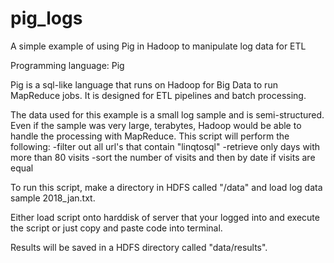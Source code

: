 # pig_logs
A simple example of using Pig in Hadoop to manipulate log data for ETL

Programming language: Pig

Pig is a sql-like language that runs on Hadoop for Big Data to run MapReduce jobs. It is designed for ETL pipelines
and batch processing.

The data used for this example is a small log sample and is semi-structured. Even if the sample was very large, terabytes, 
Hadoop would be able to handle the processing with MapReduce. 
This script will perform the following:
-filter out all url's that contain "linqtosql"
-retrieve only days with more than 80 visits
-sort the number of visits and then by date if visits are equal

To run this script, make a directory in HDFS called "/data" and load log data sample 2018_jan.txt.

Either load script onto harddisk of server that your logged into and execute the script or just copy and paste code into terminal.

Results will be saved in a HDFS directory called "data/results".
